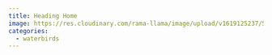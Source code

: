 ```yaml
---
title: Heading Home
image: https://res.cloudinary.com/rama-llama/image/upload/v1619125237/Sunset_Flight_jvpdkw.jpg
categories:
  - waterbirds
---
```

